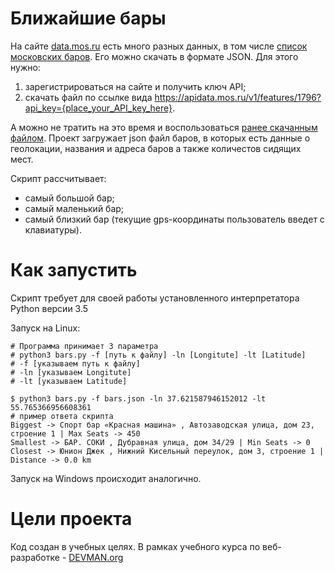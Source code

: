 # Ближайшие бары

На сайте [data.mos.ru](https://data.mos.ru) есть много разных данных, в том числе [список московских баров](http://data.mos.ru/opendata/7710881420-bary). Его можно скачать в формате JSON. Для этого нужно:

1. зарегистрироваться на сайте и получить ключ API;
2. скачать файл по ссылке вида https://apidata.mos.ru/v1/features/1796?api_key={place_your_API_key_here}.

А можно не тратить на это время и воспользоваться [ранее скачанным файлом](https://devman.org/fshare/1503831681/4/).
Проект загружает json файл баров, в которых есть данные о геолокации, названия и адреса баров а также количестов сидящих мест.

Скрипт рассчитывает:
* самый большой бар;
* самый маленький бар;
* самый близкий бар (текущие gps-координаты пользователь введет с клавиатуры).

# Как запустить

Скрипт требует для своей работы установленного интерпретатора Python версии 3.5

Запуск на Linux:

```#!bash
# Программа принимает 3 параметра
# python3 bars.py -f [путь к файлу] -ln [Longitute] -lt [Latitude]
# -f [указываем путь к файлу]
# -ln [указываем Longitute]
# -lt [указываем Latitude]

$ python3 bars.py -f bars.json -ln 37.621587946152012 -lt 55.765366956608361
# пример ответа скрипта
Biggest -> Спорт бар «Красная машина» , Автозаводская улица, дом 23, строение 1 | Max Seats -> 450
Smallest -> БАР. СОКИ , Дубравная улица, дом 34/29 | Min Seats -> 0
Closest -> Юнион Джек , Нижний Кисельный переулок, дом 3, строение 1 | Distance -> 0.0 km

```

Запуск на Windows происходит аналогично.

# Цели проекта

Код создан в учебных целях. В рамках учебного курса по веб-разработке - [DEVMAN.org](https://devman.org)
